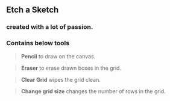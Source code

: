 ## Etch a Sketch

### created with a lot of passion.

### Contains below tools

> **Pencil** to draw on the canvas.

> **Eraser** to erase drawn boxes in the grid.

> **Clear Grid** wipes the grid clean.

> **Change grid size** changes the number of rows in the grid.